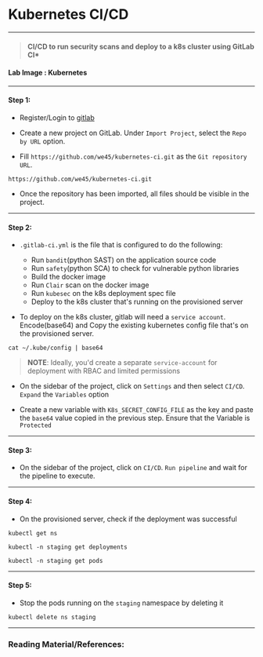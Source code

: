 # **Kubernetes CI/CD**

---

> #### CI/CD to run security scans and deploy to a k8s cluster using GitLab CI*

#### **Lab Image : Kubernetes**

---

#### Step 1:

* Register/Login to [gitlab](https://gitlab.com)

* Create a new project on GitLab. Under `Import Project`, select the `Repo by URL` option. 

* Fill `https://github.com/we45/kubernetes-ci.git` as the `Git repository URL`.

```commandline
https://github.com/we45/kubernetes-ci.git
```

* Once the repository has been imported, all files should be visible in the project.

---

#### Step 2:

* `.gitlab-ci.yml` is the file that is configured to do the following:
  * Run `bandit`(python SAST) on the application source code
  * Run `safety`(python SCA) to check for vulnerable python libraries
  * Build the docker image
  * Run `Clair` scan on the docker image
  * Run `kubesec` on the k8s deployment spec file
  * Deploy to the k8s cluster that's running on the provisioned server


* To deploy on the k8s cluster, gitlab will need a `service account`. Encode(base64) and Copy the existing kubernetes config file that's on the provisioned server.

```commandline
cat ~/.kube/config | base64
```

> **NOTE**: Ideally, you'd create a separate `service-account` for deployment with RBAC and limited permissions

*  On the sidebar of the project, click on `Settings` and then select `CI/CD`. `Expand` the `Variables` option

* Create a new variable with `K8s_SECRET_CONFIG_FILE` as the key and paste the `base64` value copied in the previous step. Ensure that the Variable is `Protected`

---

#### Step 3:

* On the sidebar of the project, click on `CI/CD`. `Run pipeline` and wait for the pipeline to execute.

---

#### Step 4:

* On the provisioned server, check if the deployment was successful

```commandline
kubectl get ns
```
```commandline
kubectl -n staging get deployments
```
```commandline
kubectl -n staging get pods
```

---

#### Step 5:

* Stop the pods running on the `staging` namespace by deleting it

```commandline
kubectl delete ns staging
```

---

### Reading Material/References:

